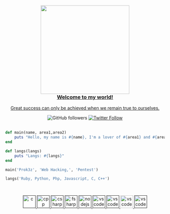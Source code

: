 
<a href="https://discord.gg/5dZPVytKnn">
    <h3 align="center">
        <img src="https://data.whicdn.com/images/346904000/original.gif" width="280"><br>
        Welcome to my world!
    </h3>
    <p align="center">Great success can only be achieved when we remain true to ourselves.</p>
</a>

<div align="center">
    <a href"https://github.com/prok3z?tab=followers">
        <img alt="GitHub followers" 
             src="https://img.shields.io/github/followers/prok3z?colorA=1e1e28&colorB=c9cbff&logo=Github&style=for-the-badge" />
    </a>
    <a href="https://twitter.com/sorahedd">
        <img alt="Twitter Follow" 
             src="https://img.shields.io/twitter/follow/prok3z?colorB=c6aae8&colorA=1e1e28&label=Follow&logo=twitter&logoColor=white&style=for-the-badge">
    </a>
</div><br>

```ruby
def main(name, area1,area2)
    puts "Hello, my name is #{name}, I'm a lover of #{area1} and #{area2}"
end

def langs(langs)
    puts "Langs: #{langs}"
end

main('Prok3z', 'Web Hacking,', 'Pentest')

langs('Ruby, Python, Php, Javascript, C, C++')
``` 
<br>
  <p align="center">
   <a href="">
      <img src="https://github.com/get-icon/geticon/blob/master/icons/c.svg" alt="c" width="40" height="40"/>
   </a>
   <a href="">
      <img src="https://github.com/get-icon/geticon/blob/master/icons/archlinux.svg" alt="cpp" width="40" height="40"/>
   </a>
   <a href="">
      <img src="https://github.com/get-icon/geticon/blob/master/icons/redhat.svg" alt="csharp" width="40" height="40"/>
   </a>
   <a href="">
      <img src="https://github.com/get-icon/geticon/blob/master/icons/python.svg" alt="fsharp" width="40" height="40"/>
   </a>
   <a href="">
      <img src="https://github.com/get-icon/geticon/blob/master/icons/javascript.svg" alt="nodejs" width="40" height="40"/>
   </a>
   <a href="">
      <img src="https://github.com/get-icon/geticon/blob/master/icons/ruby.svg" alt="vscode" width="40" height="40"/>
   </a>
   <a href="">
      <img src="https://github.com/get-icon/geticon/blob/master/icons/opencv.svg" alt="vscode" width="40" height="40"/>
   </a>
   <a href="https://code.visualstudio.com/">
      <img src="https://cdn.jsdelivr.net/gh/devicons/devicon/icons/vscode/vscode-original.svg" alt="vscode" width="40" height="40"/>
   </a>
   <a href="">
      <img src="https://github.com/get-icon/geticon/blob/master/icons/neovim.svg" alt="vscode" width="40" height="40"/>
   </a>
</p>
</p>
